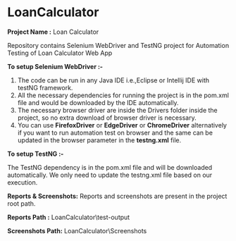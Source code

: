 # LoanCalculator

**Project Name :** Loan Calculator

Repository contains Selenium WebDriver and TestNG project for Automation Testing of Loan Calculator Web App

**To setup Selenium WebDriver :-**

1) The code can be run in any Java IDE i.e.,Eclipse or Intellij IDE with testNG framework.
2) All the necessary dependencies for running the project is in the pom.xml file and would be downloaded by the IDE automatically.
3) The necessary browser driver are inside the Drivers folder inside the project, so no extra download of browser driver is necessary.
4) You can use **FirefoxDriver** or **EdgeDriver** or **ChromeDriver** alternatively if you want to run automation test on browser and the same can be updated in the 
browser parameter in the **testng.xml** file.

**To setup TestNG :-**

The TestNG dependency is in the pom.xml file and will be downloaded automatically.
We only need to update the testng.xml file based on our execution.

**Reports & Screenshots:**
  Reports and screenshots are present in the project root path. 
  
**Reports Path :** LoanCalculator\test-output

**Screenshots Path:** LoanCalculator\Screenshots
